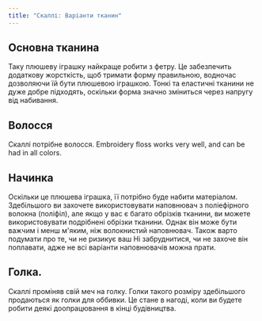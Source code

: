 ```yaml
---
title: "Скаллі: Варіанти тканин"
---
```


## Основна тканина

Таку плюшеву іграшку найкраще робити з фетру. Це забезпечить додаткову жорсткість, щоб тримати форму правильною, водночас дозволяючи їй бути плюшевою іграшкою. Тонкі та еластичні тканини не дуже добре підходять, оскільки форма значно зміниться через напругу від набивання.

## Волосся

Скаллі потрібне волосся. Embroidery floss works very well, and can be had in all colors.

## Начинка

Оскільки це плюшева іграшка, її потрібно буде набити матеріалом. Здебільшого ви захочете використовувати наповнювач з поліефірного волокна (поліфіл), але якщо у вас є багато обрізків тканини, ви можете використовувати подрібнені обрізки тканини. Однак він може бути важчим і менш м'яким, ніж волокнистий наповнювач. Також варто подумати про те, чи не ризикує ваш Hi забруднитися, чи не захоче він поплавати, адже не всі варіанти наповнювачів можна прати.

## Голка.

Скаллі проміняв свій меч на голку. Голки такого розміру здебільшого продаються як голки для оббивки. Це стане в нагоді, коли ви будете робити деякі доопрацювання в кінці будівництва.
